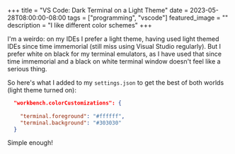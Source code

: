 +++
title =  "VS Code: Dark Terminal on a Light Theme"
date = 2023-05-28T08:00:00-08:00
tags = ["programming", "vscode"]
featured_image = ""
description = "I like different color schemes"
+++

I'm a weirdo: on my IDEs I prefer a light theme, having used light themed IDEs since time immemorial (still miss using Visual Studio regularly). But I prefer white on black for my terminal emulators, as I have used that since time immemorial and a black on white terminal window doesn't feel like a serious thing.

So here's what I added to my `settings.json` to get the best of both worlds (light theme turned on):

```json
  "workbench.colorCustomizations": {
  
    "terminal.foreground": "#ffffff",
    "terminal.background": "#303030"
  }
```

Simple enough!